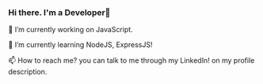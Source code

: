 ### Hi there. I'm a Developer👋


🔭 I’m currently working on JavaScript.

🌱 I’m currently learning NodeJS, ExpressJS!

📫 How to reach me? you can talk to me through my LinkedIn! on my profile description.
